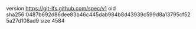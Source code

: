 version https://git-lfs.github.com/spec/v1
oid sha256:0487b692d86dee83b46c445dab984b8d43939c599d8a13795cf525a27d108ad9
size 4584
